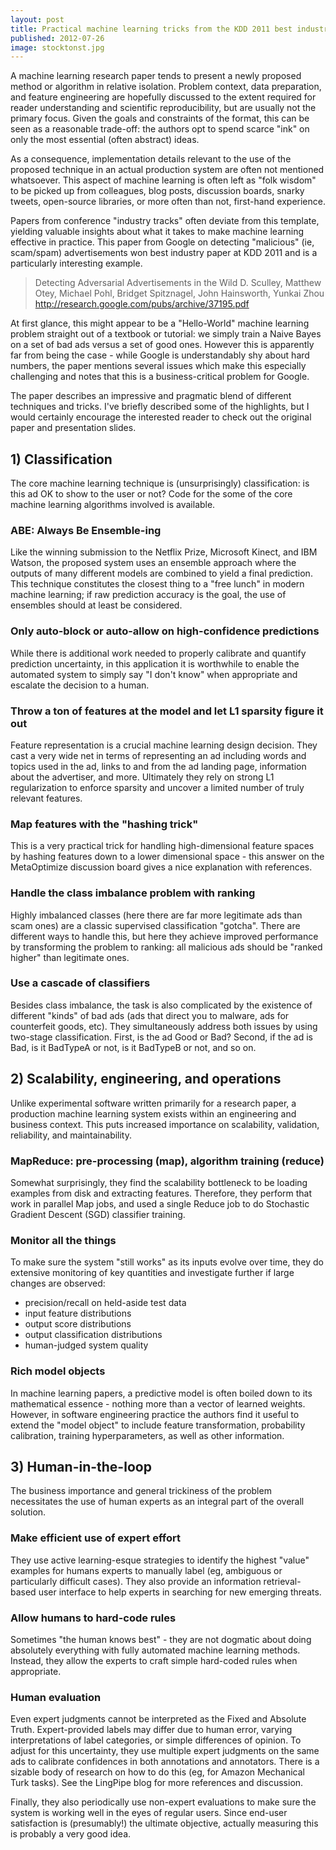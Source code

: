 ```yaml
---
layout: post
title: Practical machine learning tricks from the KDD 2011 best industry paper "Detecting Adversarial Advertisements in the Wild" by D. Sculley et al
published: 2012-07-26
image: stocktonst.jpg
---
```


A machine learning research paper tends to present a newly proposed
method or algorithm in relative isolation. Problem context, data
preparation, and feature engineering are hopefully discussed to the
extent required for reader understanding and scientific
reproducibility, but are usually not the primary focus. Given the
goals and constraints of the format, this can be seen as a reasonable
trade-off: the authors opt to spend scarce "ink" on only the most
essential (often abstract) ideas.

As a consequence, implementation details relevant to the use of the
proposed technique in an actual production system are often not
mentioned whatsoever. This aspect of machine learning is often left as
"folk wisdom" to be picked up from colleagues, blog posts, discussion
boards, snarky tweets, open-source libraries, or more often than not,
first-hand experience.

Papers from conference "industry tracks" often deviate from this
template, yielding valuable insights about what it takes to make
machine learning effective in practice. This paper from Google on
detecting "malicious" (ie, scam/spam) advertisements won best industry
paper at KDD 2011 and is a particularly interesting example.

> Detecting Adversarial Advertisements in the Wild 
> D. Sculley, Matthew Otey, Michael Pohl, Bridget Spitznagel, John
> Hainsworth, Yunkai Zhou
> http://research.google.com/pubs/archive/37195.pdf

At first glance, this might appear to be a "Hello-World" machine
learning problem straight out of a textbook or tutorial: we simply
train a Naive Bayes on a set of bad ads versus a set of good
ones. However this is apparently far from being the case - while
Google is understandably shy about hard numbers, the paper mentions
several issues which make this especially challenging and notes that
this is a business-critical problem for Google.

The paper describes an impressive and pragmatic blend of different
techniques and tricks. I've briefly described some of the highlights,
but I would certainly encourage the interested reader to check out the
original paper and presentation slides.

## 1) Classification

The core machine learning technique is (unsurprisingly)
classification: is this ad OK to show to the user or not? Code for the
some of the core machine learning algorithms involved is available.

### ABE: Always Be Ensemble-ing

Like the winning submission to the Netflix Prize, Microsoft Kinect,
and IBM Watson, the proposed system uses an ensemble approach where
the outputs of many different models are combined to yield a final
prediction. This technique constitutes the closest thing to a "free
lunch" in modern machine learning; if raw prediction accuracy is the
goal, the use of ensembles should at least be considered.

### Only auto-block or auto-allow on high-confidence predictions

While there is additional work needed to properly calibrate and
quantify prediction uncertainty, in this application it is worthwhile
to enable the automated system to simply say "I don't know" when
appropriate and escalate the decision to a human.

### Throw a ton of features at the model and let L1 sparsity figure it out

Feature representation is a crucial machine learning design
decision. They cast a very wide net in terms of representing an ad
including words and topics used in the ad, links to and from the ad
landing page, information about the advertiser, and more. Ultimately
they rely on strong L1 regularization to enforce sparsity and uncover
a limited number of truly relevant features.

### Map features with the "hashing trick"

This is a very practical trick for handling high-dimensional feature
spaces by hashing features down to a lower dimensional space - this
answer on the MetaOptimize discussion board gives a nice explanation
with references.

### Handle the class imbalance problem with ranking

Highly imbalanced classes (here there are far more legitimate ads than
scam ones) are a classic supervised classification "gotcha". There are
different ways to handle this, but here they achieve improved
performance by transforming the problem to ranking: all malicious ads
should be "ranked higher" than legitimate ones.

### Use a cascade of classifiers

Besides class imbalance, the task is also complicated by the existence
of different "kinds" of bad ads (ads that direct you to malware, ads
for counterfeit goods, etc). They simultaneously address both issues
by using two-stage classification. First, is the ad Good or Bad?
Second, if the ad is Bad, is it BadTypeA or not, is it BadTypeB or
not, and so on.

## 2) Scalability, engineering, and operations

Unlike experimental software written primarily for a research paper, a
production machine learning system exists within an engineering and
business context. This puts increased importance on scalability,
validation, reliability, and maintainability.

### MapReduce: pre-processing (map), algorithm training (reduce)

Somewhat surprisingly, they find the scalability bottleneck to be
loading examples from disk and extracting features. Therefore, they
perform that work in parallel Map jobs, and used a single Reduce job
to do Stochastic Gradient Descent (SGD) classifier training.

### Monitor all the things

To make sure the system "still works" as its inputs evolve over time,
they do extensive monitoring of key quantities and investigate further
if large changes are observed:

* precision/recall on held-aside test data
* input feature distributions
* output score distributions
* output classification distributions
* human-judged system quality

### Rich model objects

In machine learning papers, a predictive model is often boiled down to
its mathematical essence - nothing more than a vector of learned
weights. However, in software engineering practice the authors find it
useful to extend the "model object" to include feature transformation,
probability calibration, training hyperparameters, as well as other
information.

## 3) Human-in-the-loop

The business importance and general trickiness of the problem
necessitates the use of human experts as an integral part of the
overall solution.

### Make efficient use of expert effort

They use active learning-esque strategies to identify the highest
"value" examples for humans experts to manually label (eg, ambiguous
or particularly difficult cases). They also provide an information
retrieval-based user interface to help experts in searching for new
emerging threats.

### Allow humans to hard-code rules

Sometimes "the human knows best" - they are not dogmatic about doing
absolutely everything with fully automated machine learning
methods. Instead, they allow the experts to craft simple hard-coded
rules when appropriate.

### Human evaluation

Even expert judgments cannot be interpreted as the Fixed and Absolute
Truth. Expert-provided labels may differ due to human error, varying
interpretations of label categories, or simple differences of
opinion. To adjust for this uncertainty, they use multiple expert
judgments on the same ads to calibrate confidences in both annotations
and annotators. There is a sizable body of research on how to do this
(eg, for Amazon Mechanical Turk tasks). See the LingPipe blog for more
references and discussion.

Finally, they also periodically use non-expert evaluations to make
sure the system is working well in the eyes of regular users. Since
end-user satisfaction is (presumably!) the ultimate objective,
actually measuring this is probably a very good idea.

